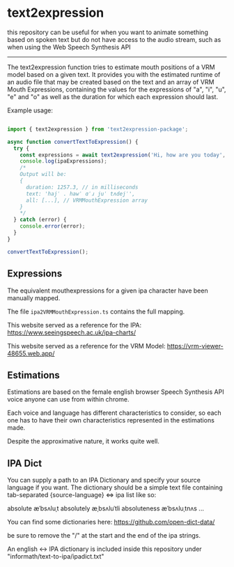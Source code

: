 # text2expression

this repository can be useful for when you want to animate something based on spoken text but do not have access to the audio stream, such as when using the Web Speech Synthesis API

---

The text2expression function tries to estimate mouth positions of a VRM model based on a given text. It provides you with the estimated runtime of an audio file that may be created based on the text and an array of VRM Mouth Expressions, containing the values for the expressions of "a", "i", "u", "e" and "o" as well as the duration for which each expression should last.

Example usage:

```javascript

import { text2expression } from 'text2expression-package';

async function convertTextToExpression() {
  try {
    const expressions = await text2expression('Hi, how are you today', 'en', 'path/to/your/ipaDict.txt');
    console.log(ipaExpressions);
    /*
    Output will be:
    {
      duration: 1257.3, // in milliseconds
      text: 'hajˈ . hawˈ ɑˈɹ juˈ tʌdejˈ',
      all: [...], // VRMMouthExpression array
    }
    */
  } catch (error) {
    console.error(error);
  }
}

convertTextToExpression();

```

## Expressions

The equivalent mouthexpressions for a given ipa character have been manually mapped.

The file `ipa2VRMMouthExpression.ts` contains the full mapping.

This website served as a reference for the IPA:
<https://www.seeingspeech.ac.uk/ipa-charts/>

This website served as a reference for the VRM Model:
<https://vrm-viewer-48655.web.app/>

## Estimations

Estimations are based on the female english browser Speech Synthesis API voice anyone can use from within chrome.

Each voice and language has different characteristics to consider, so each one has to have their own characteristics represented in the estimations made.

Despite the approximative nature, it works quite well.

## IPA Dict

You can supply a path to an IPA Dictionary and specify your source language if you want.
The dictionary should be a simple text file containing tab-separated {source-language} <=> ipa list like so:

absolute  æˈbsʌluˌt
absolutely  æˌbsʌluˈtli
absoluteness  æˈbsʌluˌtnʌs
...

You can find some dictionaries here:
<https://github.com/open-dict-data/>

be sure to remove the "/" at the start and the end of the ipa strings.

An english <-> IPA dictionary is included inside this repository under "informath/text-to-ipa/ipadict.txt"
